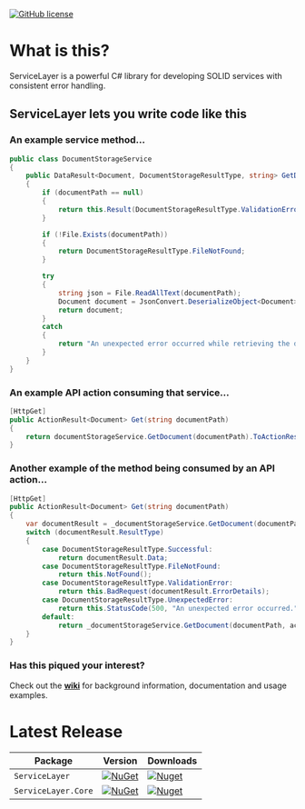 [![GitHub license](https://img.shields.io/badge/license-MIT-blue.svg)](https://raw.githubusercontent.com/davidomid/ServiceLayer/Operator-improvements/LICENSE)

# What is this? 

ServiceLayer is a powerful C# library for developing SOLID services with consistent error handling. 

## ServiceLayer lets you write code like this

### An example service method...
```csharp
public class DocumentStorageService
{
    public DataResult<Document, DocumentStorageResultType, string> GetDocument(string documentPath)
    {
        if (documentPath == null)
        {
            return this.Result(DocumentStorageResultType.ValidationError, "Document path is required.");
        }

        if (!File.Exists(documentPath)) 
        {
            return DocumentStorageResultType.FileNotFound;
        }

        try
        {
            string json = File.ReadAllText(documentPath);
            Document document = JsonConvert.DeserializeObject<Document>(json);
            return document;
        }
        catch
        {
            return "An unexpected error occurred while retrieving the document."; 
        }
    }
}
```
### An example API action consuming that service...
```csharp
[HttpGet]
public ActionResult<Document> Get(string documentPath)
{
    return documentStorageService.GetDocument(documentPath).ToActionResult();
}
```
### Another example of the method being consumed by an API action...
```csharp
[HttpGet]
public ActionResult<Document> Get(string documentPath)
{
    var documentResult = _documentStorageService.GetDocument(documentPath);
    switch (documentResult.ResultType)
    {
        case DocumentStorageResultType.Successful:
            return documentResult.Data;
        case DocumentStorageResultType.FileNotFound:
            return this.NotFound();
        case DocumentStorageResultType.ValidationError:
            return this.BadRequest(documentResult.ErrorDetails);
        case DocumentStorageResultType.UnexpectedError:
            return this.StatusCode(500, "An unexpected error occurred.");
        default:
            return _documentStorageService.GetDocument(documentPath, accessToken).ToActionResult();
    }
}
```

### Has this piqued your interest? 

Check out the **[wiki](https://github.com/davidomid/ServiceLayer/wiki)** for background information, documentation and usage examples.

# Latest Release

|     Package    |    Version   |    Downloads   |
| ------- | ----- | ----- |
| `ServiceLayer` | [![NuGet](https://img.shields.io/nuget/v/ServiceLayer.svg)](https://nuget.org/packages/ServiceLayer) | [![Nuget](https://img.shields.io/nuget/dt/ServiceLayer.svg)](https://nuget.org/packages/ServiceLayer) |
| `ServiceLayer.Core` | [![NuGet](https://img.shields.io/nuget/v/ServiceLayer.Core.svg)](https://nuget.org/packages/ServiceLayer.Core) | [![Nuget](https://img.shields.io/nuget/dt/ServiceLayer.Core.svg)](https://nuget.org/packages/ServiceLayer.Core)


